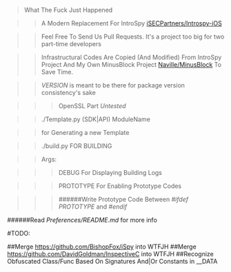>What The Fuck Just Happened

>>A Modern Replacement For IntroSpy [iSECPartners/Introspy-iOS](https://github.com/iSECPartners/Introspy-iOS)

>>Feel Free To Send Us Pull Requests. It's a project too big for two part-time developers

>>Infrastructural Codes Are Copied (And Modified) From IntroSpy Project And My Own MinusBlock Project [Naville/MinusBlock](https://github.com/Naville/MinusBlock) To Save Time.

>>*VERSION* is meant to be there for package version consistency's sake

>>>OpenSSL Part *Untested*

>>./Template.py (SDK|API) ModuleName

>>for Generating a new Template

>>./build.py FOR BUILDING

>>Args:

>>>DEBUG For Displaying Building Logs

>>>PROTOTYPE For Enabling Prototype Codes

>>>######Write Prototype Code Between *#ifdef PROTOTYPE* and *#endif*

######Read *Preferences/README.md* for more info

#TODO:

##Merge https://github.com/BishopFox/iSpy into WTFJH
##Merge https://github.com/DavidGoldman/InspectiveC into WTFJH
##Recognize Obfuscated Class/Func Based On Signatures And|Or Constants in __DATA